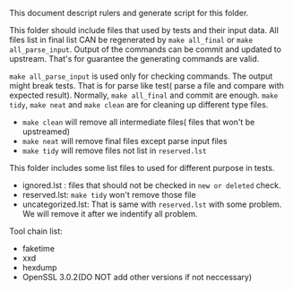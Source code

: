 This document descript rulers and generate script for this folder.

This folder should include files that used by tests and their input data. All files list in final list CAN be regenerated by `make all_final` or `make all_parse_input`.
Output of the commands can be commit and updated to upstream. That's for guarantee the generating commands are valid.

`make all_parse_input` is used only for checking commands. The output might break tests. That is for parse like test( parse a file and compare with expected result). Normally, `make all_final` and commit are enough.
`make tidy`, `make neat` and `make clean` are for cleaning up different type files.
- `make clean` will remove all intermediate files( files that won't be upstreamed)
- `make neat` will remove final files except parse input files
- `make tidy` will remove files not list in `reserved.lst`

This folder includes some list files to used for different purpose in tests.
- ignored.lst : files that should not be checked in `new or deleted` check.
- reserved.lst: `make tidy` won't remove those file
- uncategorized.lst: That is same with `reserved.lst` with some problem. We will remove it after we indentify all problem.

Tool chain  list:
- faketime
- xxd
- hexdump
- OpenSSL 3.0.2(DO NOT add other versions if not neccessary)
